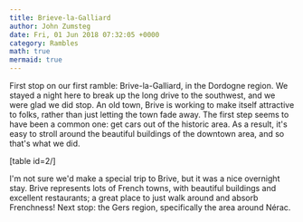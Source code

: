 ```yaml
---
title: Brieve-la-Galliard
author: John Zumsteg
date: Fri, 01 Jun 2018 07:32:05 +0000
category: Rambles
math: true
mermaid: true
---
```

First stop on our first ramble: Brive-la-Galliard, in the Dordogne region. We stayed a night here to break up the long drive to the southwest, and we were glad we did stop. An old town, Brive is working to make itself attractive to folks, rather than just letting the town fade away. The first step seems to have been a common one: get cars out of the historic area. As a result, it's easy to stroll around the beautiful buildings of the downtown area, and so that's what we did.

[table id=2/]

I'm not sure we'd make a special trip to Brive, but it was a nice overnight stay. Brive represents lots of French towns, with beautiful buildings and excellent restaurants; a great place to just walk around and absorb Frenchness!
Next stop: the Gers region, specifically the area around Nérac.

